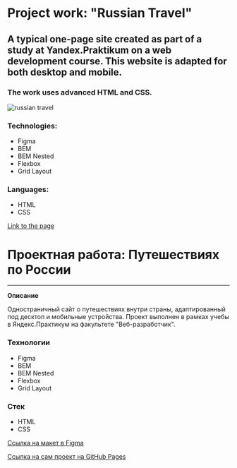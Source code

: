 
# Project work: "Russian Travel"

## A typical one-page site created as part of a study at Yandex.Praktikum on a web development course. This website is adapted for both desktop and mobile.

### The work uses advanced HTML and CSS. 

![russian travel](https://user-images.githubusercontent.com/101938387/216566313-e5f8b401-e4ea-44e5-9f4d-a299a8fdfbe8.gif)

### Technologies: 
* Figma
* BEM
* BEM Nested
* Flexbox
* Grid Layout

### Languages: 
* HTML 
* CSS

[Link to the page](https://madwizz.github.io/russian-travel/)

#  Проектная работа: Путешествиях по России

-----

**Описание**

Одностраничный сайт о путешествиях внутри страны, адаптированный под десктоп и мобильные устройства. Проект выполнен в рамках учебы в Яндекс.Практикум на факультете "Веб-разработчик".

### Технологии
* Figma
* BEM
* BEM Nested
* Flexbox
* Grid Layout

### Стек
* HTML
* CSS

[Ссылка на макет в Figma](https://www.figma.com/file/5S2WSbEFL6awjVWJ0NWL8Q/Sprint-3_-Russia-_-desktop-mobile?node-id=28503%3A0)

[Ссылка на сам проект на GitHub Pages](https://madwizz.github.io/russian-travel/)
